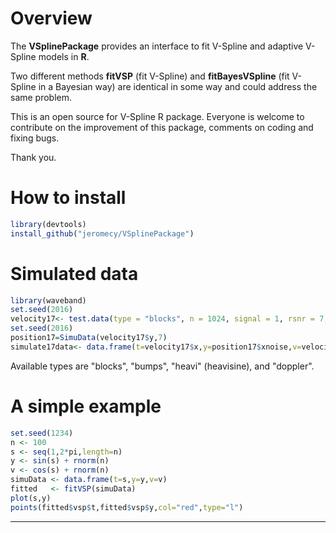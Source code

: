 


# Overview

The **VSplinePackage** provides an interface to fit V-Spline and adaptive V-Spline models in **R**.

Two different methods **fitVSP** (fit V-Spline) and **fitBayesVSpline** (fit V-Spline in a Bayesian way) are identical in some way and could address the same problem. 

This is an open source for V-Spline R package. Everyone is welcome to contribute on the improvement of this package, comments on coding and fixing bugs.

Thank you.

# How to install

```r
library(devtools)
install_github("jeromecy/VSplinePackage")
```
# Simulated data
```r
library(waveband)
set.seed(2016)
velocity17<- test.data(type = "blocks", n = 1024, signal = 1, rsnr = 7, plotfn = TRUE)
set.seed(2016)
position17=SimuData(velocity17$y,7)
simulate17data<- data.frame(t=velocity17$x,y=position17$xnoise,v=velocity17$ynoise,boom=0)
```
Available types are "blocks", "bumps", "heavi" (heavisine), and "doppler".

# A simple example
```r
set.seed(1234)
n <- 100
s <- seq(1,2*pi,length=n)
y <- sin(s) + rnorm(n)
v <- cos(s) + rnorm(n)
simuData <- data.frame(t=s,y=y,v=v)
fitted   <- fitVSP(simuData)
plot(s,y)
points(fitted$vsp$t,fitted$vsp$y,col="red",type="l")
```
--------
